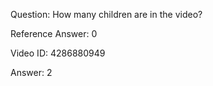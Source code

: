 Question: How many children are in the video?

Reference Answer: 0

Video ID: 4286880949

Answer: 2

